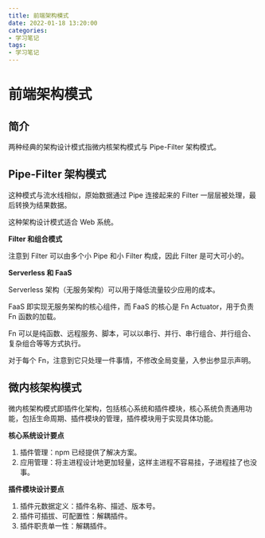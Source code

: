 ```yaml
---
title: 前端架构模式
date: 2022-01-18 13:20:00
categories:
- 学习笔记
tags:
- 学习笔记
---
```


# 前端架构模式

## 简介

两种经典的架构设计模式指微内核架构模式与 Pipe-Filter 架构模式。

## Pipe-Filter 架构模式

这种模式与流水线相似，原始数据通过 Pipe 连接起来的 Filter 一层层被处理，最后转换为结果数据。

这种架构设计模式适合 Web 系统。

**Filter 和组合模式**

注意到 Filter 可以由多个小 Pipe 和小 Filter 构成，因此 Filter 是可大可小的。

**Serverless 和 FaaS**

Serverless 架构（无服务架构）可以用于降低流量较少应用的成本。

FaaS 即实现无服务架构的核心组件，而 FaaS 的核心是 Fn Actuator，用于负责 Fn 函数的加载。

Fn 可以是纯函数、远程服务、脚本，可以以串行、并行、串行组合、并行组合、复杂组合等等方式执行。

对于每个 Fn，注意到它只处理一件事情，不修改全局变量，入参出参显示声明。

## 微内核架构模式

微内核架构模式即插件化架构，包括核心系统和插件模块，核心系统负责通用功能，包括生命周期、插件模块的管理，插件模块用于实现具体功能。

**核心系统设计要点**

1. 插件管理：npm 已经提供了解决方案。
2. 应用管理：将主进程设计地更加轻量，这样主进程不容易挂，子进程挂了也没事。

**插件模块设计要点**

1. 插件元数据定义：插件名称、描述、版本号。
2. 插件可插拔、可配置性：解耦插件。
3. 插件职责单一性：解耦插件。
